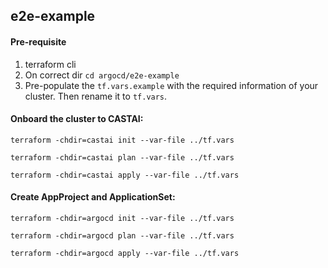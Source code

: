 ## e2e-example

#### Pre-requisite
1. terraform cli
2. On correct dir `cd argocd/e2e-example`
3. Pre-populate the `tf.vars.example` with the required information of your cluster.
Then rename it to `tf.vars`.


#### Onboard the cluster to CASTAI:
```
terraform -chdir=castai init --var-file ../tf.vars

terraform -chdir=castai plan --var-file ../tf.vars

terraform -chdir=castai apply --var-file ../tf.vars
```

#### Create AppProject and ApplicationSet:
```
terraform -chdir=argocd init --var-file ../tf.vars

terraform -chdir=argocd plan --var-file ../tf.vars

terraform -chdir=argocd apply --var-file ../tf.vars
```




